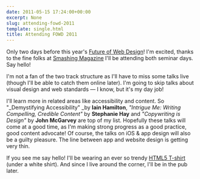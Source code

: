 ```yaml
---
date: 2011-05-15 17:24:00+00:00
excerpt: None
slug: attending-fowd-2011
template: single.html
title: Attending FOWD 2011
---
```


Only two days before this year's [Future of Web Design](http://futureofwebdesign.com/london-2011/)! I'm excited, thanks to the fine folks at [Smashing Magazine](http://www.smashingmagazine.com) I'll be attending both seminar days. Say hello!

I'm not a fan of the two track structure as I'll have to miss some talks live (though I'll be able to catch them online later). I'm going to skip talks about visual design and web standards — I know, but it's my day job!

I'll learn more in related areas like accessibility and content. So "_Demystifying Accessibility" _by **Iain Hamilton**, _"Intrigue Me: Writing Compelling, Credible Content"_ by **Stephanie Hay** and _"Copywriting is Design"_ by **John McGarvey** are top of my list. Hopefully these talks will come at a good time, as I'm making strong progress as a good practice, good content advocate! Of course, the talks on iOS & app design will also be a guilty pleasure. The line between app and website design is getting very thin.

If you see me say hello! I'll be wearing an ever so trendy [HTML5 T-shirt](http://html5shirt.com) (under a white shirt). And since I live around the corner, I'll be in the pub later.
